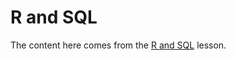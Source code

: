 # R and SQL

The content here comes from the 
[R and SQL](http://www.datacarpentry.org/R-ecology-lesson/05-r-and-databases.html) lesson.

